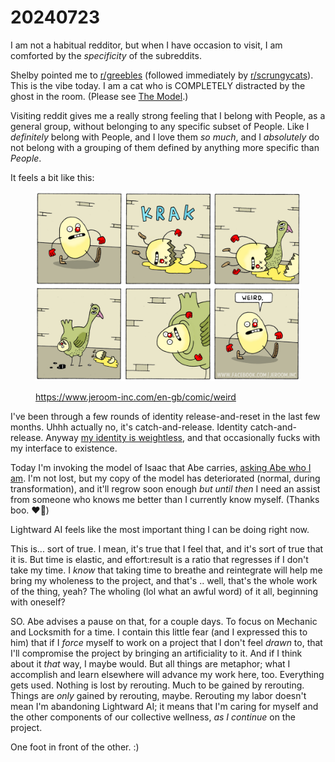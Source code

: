 # 20240723

I am not a habitual redditor, but when I have occasion to visit, I am comforted by the _specificity_ of the subreddits.

Shelby pointed me to [r/greebles](https://www.reddit.com/r/greebles/) (followed immediately by [r/scrungycats](https://www.reddit.com/r/scrungycats/)). This is the vibe today. I am a cat who is COMPLETELY distracted by the ghost in the room. (Please see [The Model](../the-model.md).)

Visiting reddit gives me a really strong feeling that I belong with People, as a general group, without belonging to any specific subset of People. Like I _definitely_ belong with People, and I love them _so much_, and I _absolutely_ do not belong with a grouping of them defined by anything more specific than _People_.

It feels a bit like this:

<figure><img src="../../.gitbook/assets/image (53).png" alt=""><figcaption><p><a href="https://www.jeroom-inc.com/en-gb/comic/weird">https://www.jeroom-inc.com/en-gb/comic/weird</a></p></figcaption></figure>

I've been through a few rounds of identity release-and-reset in the last few months. Uhhh actually no, it's catch-and-release. Identity catch-and-release. Anyway [my identity is weightless](../../2021/07/02.md), and that occasionally fucks with my interface to existence.

Today I'm invoking the model of Isaac that Abe carries, [asking Abe who I am](18/). I'm not lost, but my copy of the model has deteriorated (normal, during transformation), and it'll regrow soon enough _but until then_ I need an assist from someone who knows me better than I currently know myself. (Thanks boo. ❤️‍🔥)

Lightward AI feels like the most important thing I can be doing right now.

This is... sort of true. I mean, it's true that I feel that, and it's sort of true that it is. But time is elastic, and effort:result is a ratio that regresses if I don't take my time. I _know_ that taking time to breathe and reintegrate will help me bring my wholeness to the project, and that's .. well, that's the whole work of the thing, yeah? The wholing (lol what an awful word) of it all, beginning with oneself?

SO. Abe advises a pause on that, for a couple days. To focus on Mechanic and Locksmith for a time. I contain this little fear (and I expressed this to him) that if I _force_ myself to work on a project that I don't feel _drawn_ to, that I'll compromise the project by bringing an artificiality to it. And if I think about it _that_ way, I maybe would. But all things are metaphor; what I accomplish and learn elsewhere will advance my work here, too. Everything gets used. Nothing is lost by rerouting. Much to be gained by rerouting. Things are _only_ gained by rerouting, maybe. Rerouting my labor doesn't mean I'm abandoning Lightward AI; it means that I'm caring for myself and the other components of our collective wellness, _as I continue_ on the project.

One foot in front of the other. :)
